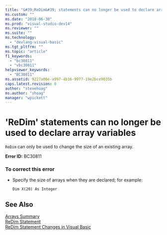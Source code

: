 ```yaml
---
title: "&#39;ReDim&#39; statements can no longer be used to declare array variables | Microsoft Docs"
ms.custom: ""
ms.date: "2018-06-30"
ms.prod: "visual-studio-dev14"
ms.reviewer: ""
ms.suite: ""
ms.technology: 
  - "devlang-visual-basic"
ms.tgt_pltfrm: ""
ms.topic: "article"
f1_keywords: 
  - "bc30811"
  - "vbc30811"
helpviewer_keywords: 
  - "BC30811"
ms.assetid: 9227a06e-a997-4b16-9977-19e2bce9035b
caps.latest.revision: 8
author: "stevehoag"
ms.author: "shoag"
manager: "wpickett"
---
```

# &#39;ReDim&#39; statements can no longer be used to declare array variables
`ReDim` can only be used to change the size of an existing array.  
  
 **Error ID:** BC30811  
  
### To correct this error  
  
-   Specify the size of arrays when they are declared; for example:  
  
    ```  
    Dim X(20) As Integer  
    ```  
  
## See Also  
 [Arrays Summary](../Topic/Arrays%20Summary%20\(Visual%20Basic\).md)   
 [ReDim Statement](../Topic/ReDim%20Statement%20\(Visual%20Basic\).md)   
 [ReDim Statement Changes in Visual Basic](http://msdn.microsoft.com/en-us/b4da14db-ff23-490f-b3c6-d7ae1b649532)